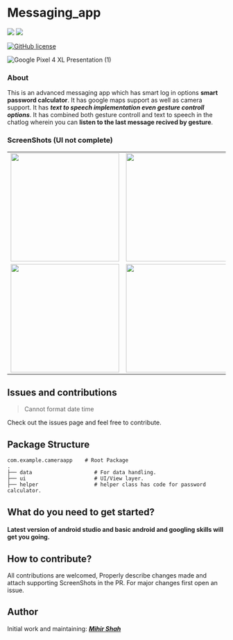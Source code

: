 # Messaging_app
<p>
<img src="https://img.shields.io/badge/Android-3DDC84?style=for-the-badge&logo=android&logoColor=white"/>
<img src="https://img.shields.io/badge/Kotlin-0095D5?&style=for-the-badge&logo=kotlin&logoColor=white"/>

  [![GitHub license](https://img.shields.io/badge/License-MIT-blue.svg)](LICENSE)
</p>

![Google Pixel 4 XL Presentation (1)](https://user-images.githubusercontent.com/66465511/157849900-0f5d2beb-1643-4371-8927-69c49ef035f9.png)

### About

This is an advanced messaging app which has smart log in options **smart password calculator**. It has google maps support as well as camera support.
It has ***text to speech implementation even gesture controll options***.
It has combined both gesture controll and text to speech in the chatlog wherein you can **listen to the last message recived by gesture**.

### ScreenShots (UI not complete)
<table>
  <tr>
    <td><img src="https://user-images.githubusercontent.com/66465511/150848644-4571c8d7-26cb-4b88-97c3-b08f6947393f.jpg" width=250>
    <td><img src="https://user-images.githubusercontent.com/66465511/155102762-16aa842b-728b-4b6c-991f-438e66956f6f.jpg" width=250>
    <td><img src="https://user-images.githubusercontent.com/66465511/155102784-b87c3a3c-ffd0-4dd7-b316-664eb354420f.jpg" width=250>
    <td><img src="https://user-images.githubusercontent.com/66465511/155100541-4c522366-3f55-4ccd-815d-ed3d615dd1c7.jpg" width=250>
       <tr>
    <td><img src="https://user-images.githubusercontent.com/66465511/155101539-82f8d640-33e8-4106-81ca-19165d4e55d2.jpg" width=250>
    <td><img src="https://user-images.githubusercontent.com/66465511/155101557-554b795e-aa4d-4874-8bea-57ded9ab11aa.jpg" width=250>
    <td><img src="https://user-images.githubusercontent.com/66465511/155101571-11a2363a-2f34-458b-9beb-d6012efa83df.jpg" width=250>
    <td><img src="https://user-images.githubusercontent.com/66465511/155101589-01967cbf-c84a-4e8b-be0c-162d3b70ae97.jpg" width=250>
</table>
      
## Issues and contributions

> Cannot format date time

Check out the issues page and feel free to contribute.

## Package Structure
    
    com.example.cameraapp    # Root Package
    .
    ├── data                    # For data handling.
    ├── ui                      # UI/View layer.
    ├── helper                  # helper class has code for password calculator.
      
## What do you need to get started?
#### Latest version of android studio and basic android and googling skills will get you going.

## How to contribute?
All contributions are welcomed, Properly describe changes made and attach supporting ScreenShots in the PR. For major changes first open an issue.

## Author
Initial work and maintaining: <a href="https://github.com/Miihir79">***Mihir Shah***</a> <br>
